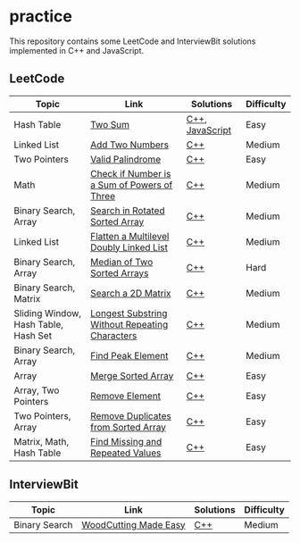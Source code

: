 # practice

This repository contains some LeetCode and InterviewBit solutions implemented in C++ and JavaScript.

## LeetCode

| Topic                                | Link                                                                                                                            | Solutions                                                                                       | Difficulty |
| ------------------------------------ | ------------------------------------------------------------------------------------------------------------------------------- | ----------------------------------------------------------------------------------------------- | ---------- |
| Hash Table                           | [Two Sum](https://leetcode.com/problems/two-sum/)                                                                               | [C++](./C++/solutions_1/solutions_1.hpp), [JavaScript](./JavaScript/solutions_1/solutions_1.js) | Easy       |
| Linked List                          | [Add Two Numbers](https://leetcode.com/problems/add-two-numbers/)                                                               | [C++](./C++/solutions_2/solutions_2.hpp)                                                        | Medium     |
| Two Pointers                         | [Valid Palindrome](https://leetcode.com/problems/valid-palindrome/)                                                             | [C++](./C++/solutions_125/solutions_125.hpp)                                                    | Easy       |
| Math                                 | [Check if Number is a Sum of Powers of Three](https://leetcode.com/problems/check-if-number-is-a-sum-of-powers-of-three/)       | [C++](./C++/solutions_1780/solutions_1780.hpp)                                                  | Medium     |
| Binary Search, Array                 | [Search in Rotated Sorted Array](https://leetcode.com/problems/search-in-rotated-sorted-array/)                                 | [C++](./C++/solutions_33/solutions_33.hpp)                                                      | Medium     |
| Linked List                          | [Flatten a Multilevel Doubly Linked List](https://leetcode.com/problems/flatten-a-multilevel-doubly-linked-list/)               | [C++](./C++/solutions_430/solutions_430.hpp)                                                    | Medium     |
| Binary Search, Array                 | [Median of Two Sorted Arrays](https://leetcode.com/problems/median-of-two-sorted-arrays/)                                       | [C++](./C++/solutions_4/solutions_4.hpp)                                                        | Hard       |
| Binary Search, Matrix                | [Search a 2D Matrix](https://leetcode.com/problems/search-a-2d-matrix/)                                                         | [C++](./C++/solutions_74/solutions_74.hpp)                                                      | Medium     |
| Sliding Window, Hash Table, Hash Set | [Longest Substring Without Repeating Characters](https://leetcode.com/problems/longest-substring-without-repeating-characters/) | [C++](./C++/solutions_3/solutions_3.hpp)                                                        | Medium     |
| Binary Search, Array                 | [Find Peak Element](https://leetcode.com/problems/find-peak-element/)                                                           | [C++](./C++/solutions_162/solutions_162.hpp)                                                    | Medium     |
| Array                                | [Merge Sorted Array](https://leetcode.com/problems/merge-sorted-array/)                                                         | [C++](./C++/solutions_88/solutions_88.hpp)                                                      | Easy       |
| Array, Two Pointers                  | [Remove Element](https://leetcode.com/problems/remove-element/)                                                                 | [C++](./C++/solutions_27/solutions_27.hpp)                                                      | Easy       |
| Two Pointers, Array                  | [Remove Duplicates from Sorted Array](https://leetcode.com/problems/remove-duplicates-from-sorted-array/)                       | [C++](./C++/solutions_26/solutions_26.hpp)                                                      | Easy       |
| Matrix, Math, Hash Table             | [Find Missing and Repeated Values](https://leetcode.com/problems/find-missing-and-repeated-values/)                             | [C++](./C++/solutions_2965/solutions_2965.hpp)                                                  | Easy       |

## InterviewBit

| Topic         | Link                                                                                  | Solutions                                                    | Difficulty |
| ------------- | ------------------------------------------------------------------------------------- | ------------------------------------------------------------ | ---------- |
| Binary Search | [WoodCutting Made Easy](https://www.interviewbit.com/problems/woodcutting-made-easy/) | [C++](./C++/solutions_woodcutting/solutions_woodcutting.hpp) | Medium     |
